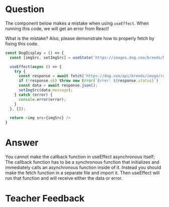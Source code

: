 # Question

The component below makes a mistake when using `useEffect`. When running this code, we will get an error from React! 

What is the mistake? Also, please demonstrate how to properly fetch by fixing this code.

```js
const DogDisplay = () => {
  const [imgSrc, setImgSrc] = useState('https://images.dog.ceo/breeds/hound-english/n02089973_612.jpg');

  useEffect(async () => {
    try {
      const response = await fetch('https://dog.ceo/api/breeds/image/random');
      if (!response.ok) throw new Error(`Error: ${response.status}`)
      const data = await response.json();
      setImgSrc(data.message);
    } catch (error) {
      console.error(error);
    }
  }, []);

  return <img src={imgSrc} />
}
```

# Answer
You cannot make the callback function in useEffect asynchronous itself; The callback function has to be a synchronous function that initializes and immediately calls an asynchronous function inside of it. Instead you should make the fetch function in a separate file and import it. Then useEffect will run that function and will receive either the data or error.

# Teacher Feedback
